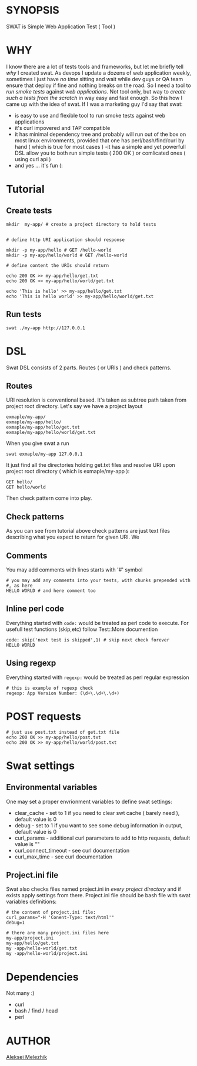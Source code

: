 # SYNOPSIS

SWAT is Simple Web Application Test ( Tool )

# WHY

I know there are a lot of tests tools and frameworks, but let me  briefly tell _why_ I created swat.
As devops I update a dozens of web application weekly, sometimes I just have _no time_ sitting and wait while dev guys or QA team ensure that deploy if fine
and nothing breaks on the road. So I need a tool to _run smoke tests_ against _web applications_. Not tool only, but way to _create such a tests
from the scratch_ in way easy and fast enough. So this how I came up with the idea of swat. If I was a marketing guy I'd say that swat:

- is easy to use and flexible tool to run smoke tests against web applications
- it's curl impovered and TAP compatible 
- it has minimal dependency tree  and probably will run out of the box on most linux environments, provided that one has perl/bash/find/curl by hand 
( which is true  for most cases )
-it has a simple and yet powerfull DSL allow you to both run simple tests ( 200 OK ) or comlicated ones ( using curl api )
- and yes ... it's fun (: 

# Tutorial

## Create tests

    mkdir  my-app/ # create a project directory to hold tests


    # define http URI application should response

    mkdir -p my-app/hello # GET /hello-world 
    mkdir -p my-app/hello/world # GET /hello-world 

    # define content the URIs should return

    echo 200 OK >> my-app/hello/get.txt
    echo 200 OK >> my-app/hello/world/get.txt

    echo 'This is hello' >> my-app/hello/get.txt
    echo 'This is hello world' >> my-app/hello/world/get.txt

## Run tests

    swat ./my-app http://127.0.0.1 

# DSL
Swat DSL consists of 2 parts. Routes ( or URIs ) and check patterns.

## Routes

URI resolution is conventional based. It's taken as subtree path taken from project root directory. Let's say we have a project layout 

    exmaple/my-app/    
    exmaple/my-app/hello/    
    exmaple/my-app/hello/get.txt    
    exmaple/my-app/hello/world/get.txt    

When you give swat a run

    swat exmaple/my-app 127.0.0.1 

It just find all the directories holding get.txt files and resolve URI upon project root directory ( which is exmaple/my-app ):

    GET hello/
    GET hello/world

Then check pattern come into play.

## Check patterns 

As you can see from tutorial above check patterns are  just text files describing what you expect to return for given URI. We 


## Comments
You may add comments with lines starts with '#' symbol

    # you may add any comments into your tests, with chunks prepended with #, as here
    HELLO WORLD # and here comment too

## Inline perl code

Everything started with `code:` would be treated as perl code to execute. For usefull test functions (skip,etc) follow Test::More documention

    code: skip('next test is skipped',1) # skip next check forever
    HELLO WORLD

## Using regexp

Everything started with `regexp:` would be treated as perl regular expression


    # this is example of regexp check
    regexp: App Version Number: (\d+\.\d+\.\d+)
    
# POST requests

    # just use post.txt instead of get.txt file
    echo 200 OK >> my-app/hello/post.txt
    echo 200 OK >> my-app/hello/world/post.txt


# Swat settings

## Environmental variables

One may set a proper envrionment variables to define swat settings:

- clear_cache - set to 1 if you need to clear swt cache ( barely need ), default value is 0
- debug - set to 1 if you want to see some debug information in output, default value is 0
- curl_params - additional curl parameters to add to http requests, default value is ""
- curl_connect_timeout - see curl documentation
- curl_max_time - see curl documentation

## Project.ini file

Swat also checks files named project.ini in _every project directory_ and if exists apply settings from there.
Project.ini file should be bash file with swat variables definitions:

    # the content of project.ini file:
    curl_params="-H 'Conent-Type: text/html'"
    debug=1

    # there are many project.ini files here
    my-app/project.ini
    my-app/hello/get.txt
    my -app/hello-world/get.txt
    my -app/hello-world/project.ini


# Dependencies
Not many :)
- curl
- bash / find / head
- perl

# AUTHOR
[Aleksei Melezhik](mailto:melezhik@gmail.com)
